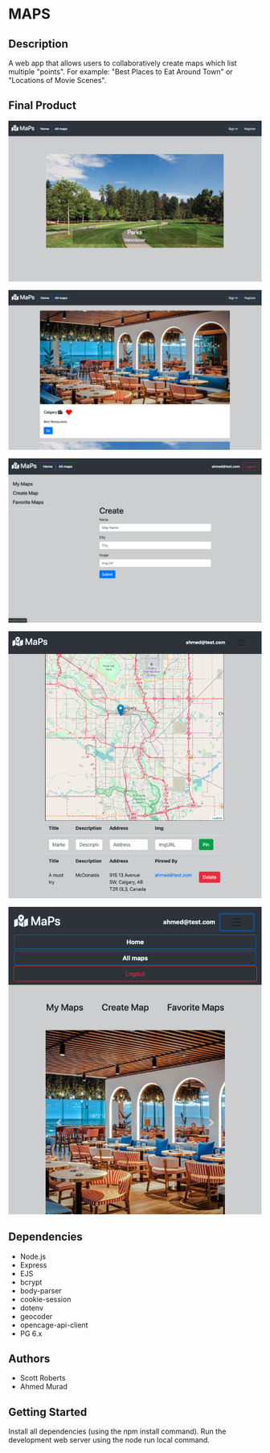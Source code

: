 MAPS
=========

## Description
A web app that allows users to collaboratively create maps which list multiple "points". For example: "Best Places to Eat Around Town" or "Locations of Movie Scenes".


## Final Product

![Image description](https://github.com/ScottRoberts0/maps-app/blob/master/docs/img%201.png)

![Image description](https://github.com/ScottRoberts0/maps-app/blob/master/docs/img%202.png)

![Image description](https://github.com/ScottRoberts0/maps-app/blob/master/docs/img%203.png)

![Image description](https://github.com/ScottRoberts0/maps-app/blob/master/docs/img%204.png)

![Image description](https://github.com/ScottRoberts0/maps-app/blob/master/docs/img%205.png)


## Dependencies

- Node.js
- Express
- EJS
- bcrypt
- body-parser
- cookie-session
- dotenv
- geocoder
- opencage-api-client
- PG 6.x

## Authors

- Scott Roberts
- Ahmed Murad



## Getting Started

Install all dependencies (using the npm install command).
Run the development web server using the node run local command.
